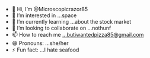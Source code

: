 - 👋 Hi, I’m @Microscopicrazor85
- 👀 I’m interested in ...space
- 🌱 I’m currently learning ...about the stock market
- 💞️ I’m looking to collaborate on ...nothunf
- 📫 How to reach me ...butiwantedpizza85@gmail.com 
- 😄 Pronouns: ...she/her
- ⚡ Fun fact: ...I hate seafood

<!---
Microscopicrazor85/Microscopicrazor85 is a ✨ special ✨ repository because its `README.md` (this file) appears on your GitHub profile.
You can click the Preview link to take a look at your changes.
--->
